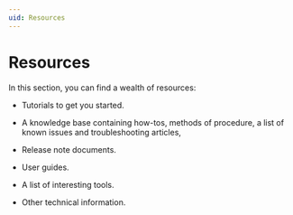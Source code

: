 ```yaml
---
uid: Resources
---
```


# Resources

In this section, you can find a wealth of resources:

- Tutorials to get you started.

- A knowledge base containing how-tos, methods of procedure, a list of known issues and troubleshooting articles,

- Release note documents.

- User guides.

- A list of interesting tools.

- Other technical information.

